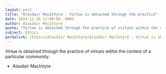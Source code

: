 ```yaml
---
layout: post
title: "Alasdair MacIntyre - Virtue is obtained through the practice"
date: 2024-12-28 12:00:00 -0000
author: Alasdair MacIntyre
quote: "Virtue is obtained through the practice of virtues within the context of a particular community."
subject: Ethics
permalink: /Ethics/Alasdair MacIntyre/Alasdair MacIntyre - Virtue is obtained through the practice
---
```


Virtue is obtained through the practice of virtues within the context of a particular community.

- Alasdair MacIntyre
